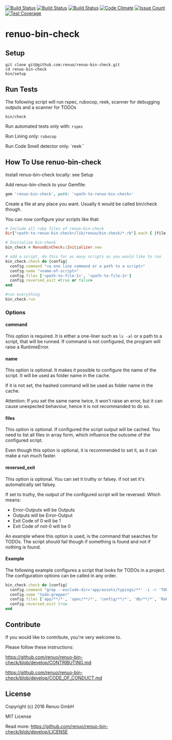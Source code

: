 [![Build Status](https://travis-ci.org/renuo/renuo-bin-check.svg?branch=master)](https://travis-ci.org/renuo/renuo-bin-check) [![Build Status](https://travis-ci.org/renuo/renuo-bin-check.svg?branch=develop)](https://travis-ci.org/renuo/renuo-bin-check)  [![Build Status](https://travis-ci.org/renuo/renuo-bin-check.svg?branch=testing)](https://travis-ci.org/renuo/renuo-bin-check) [![Code Climate](https://codeclimate.com/github/renuo/renuo-bin-check/badges/gpa.svg)](https://codeclimate.com/github/renuo/renuo-bin-check) [![Issue Count](https://codeclimate.com/github/renuo/renuo-bin-check/badges/issue_count.svg)](https://codeclimate.com/github/renuo/renuo-bin-check) [![Test Coverage](https://codeclimate.com/github/renuo/renuo-bin-check/badges/coverage.svg)](https://codeclimate.com/github/renuo/renuo-bin-check/coverage)
# renuo-bin-check

## Setup

```
git clone git@github.com:renuo/renuo-bin-check.git
cd renuo-bin-check
bin/setup
```

## Run Tests

The following script will run rspec, rubocop, reek, scanner for debugging outputs and a scanner for TODOs

```
bin/check
```

Run automated tests only with: `rspec`

Run Lining only: `rubocop`

Run Code Smell detector only: `reek``

## How To Use renuo-bin-check

Install renuo-bin-check locally: see Setup

Add renuo-bin-check to your Gemfile:

```rb
gem 'renuo-bin-check', path: '<path-to-renuo-bin-check>'
```

Create a file at any place you want. Usually it would be called bin/check though.

You can now configure your scripts like that:

```rb
# Include all ruby files of renuo-bin-check
Dir["<path-to-renuo-bin-check>/lib/renuo/bin-check/*.rb"].each { |file| require file }

# Initialize bin-check
bin_check = RenuoBinCheck::Initializer.new

# add a script, do this for as many scripts as you would like to run
bin_check.check do |config|
  config.command "<a one line command or a path to a script>"
  config.name "<name-of-script>"
  config.files ['<path-to-file-1>', '<path-to-file-2>']
  config.reversed_exit <true or false>
end

#run everything
bin_check.run
```

### Options

#### command

This option is required. It is either a one-liner such as `ls -al` or a path to a script, that will be runned.
If command is not configured, the program will raise a RuntimeError.

#### name

This option is optional. It makes it possible to configure the name of the script. 
It will be used as folder name in the cache.

If it is not set, the hashed command will be used as folder name in the cache.

Attention: If you set the same name twice, it won't raise an error, 
but it can cause unexpected behaviour, hence it is not recommanded to do so.

#### files

This option is optional. If configured the script output will be cached. You need to list all files in array form, 
which influence the outcome of the configured script.

Even though this option is optional, it is recommended to set it, as it can make a run much faster.

#### reversed_exit

This option is optional. You can set it truthy or falsey. if not set it's automatically set falsey.

If set to truthy, the output of the configured script will be reversed. Which means:
* Error-Outputs will be Outputs
* Outputs will be Error-Output
* Exit Code of 0 will be 1
* Exit Code of not-0 will be 0

An example where this option is used, is the command that searches for TODOs. 
The script should fail though if something is found and not if nothing is found.

#### Example

The following example configures a script that looks for TODOs in a project.
The configuration options can be called in any order.

```rb
bin_check.check do |config|
  config.command "grep --exclude-dir='app/assets/typings/**' -i -r 'TODO' app spec config db Rakefile README.md Gemfile"
  config.name "todo-grepper"
  config.files ['app/**/*', 'spec/**/*', 'config/**/*', 'db/**/*', 'Rakefile', 'README.md', 'Gemfile']
  config.reversed_exit true
end
```

## Contribute

If you would like to contribute, you're very welcome to.

Please follow these instructions:

https://github.com/renuo/renuo-bin-check/blob/develop/CONTRIBUTING.md

https://github.com/renuo/renuo-bin-check/blob/develop/CODE_OF_CONDUCT.md

## License

Copyright (c) 2016 Renuo GmbH

MIT License

Read more: https://github.com/renuo/renuo-bin-check/blob/develop/LICENSE
